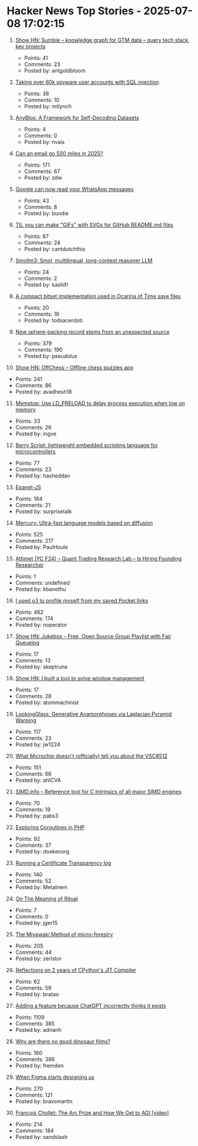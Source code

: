 # Hacker News Top Stories - 2025-07-08 17:02:15

1. [Show HN: Sumble – knowledge graph for GTM data – query tech stack, key projects](https://sumble.com)
   - Points: 41
   - Comments: 23
   - Posted by: antgoldbloom

2. [Taking over 60k spyware user accounts with SQL injection](https://ericdaigle.ca/posts/taking-over-60k-spyware-user-accounts/)
   - Points: 38
   - Comments: 10
   - Posted by: mtlynch

3. [AnyBlox: A Framework for Self-Decoding Datasets](https://gienieczko.com/anyblox-paper)
   - Points: 4
   - Comments: 0
   - Posted by: nvais

4. [Can an email go 500 miles in 2025?](https://flak.tedunangst.com/post/can-an-email-go-500-miles-in-2025)
   - Points: 171
   - Comments: 67
   - Posted by: zdw

5. [Google can now read your WhatsApp messages](https://www.neowin.net/guides/google-can-now-read-your-whatsapp-messages-heres-how-to-stop-it/)
   - Points: 43
   - Comments: 8
   - Posted by: bundie

6. [TIL you can make "GIFs" with SVGs for GitHub README.md files](https://koaning.io/posts/svg-gifs/)
   - Points: 87
   - Comments: 24
   - Posted by: cantdutchthis

7. [Smollm3: Smol, multilingual, long-context reasoner LLM](https://huggingface.co/blog/smollm3)
   - Points: 24
   - Comments: 2
   - Posted by: kashifr

8. [A compact bitset implementation used in Ocarina of Time save files](https://github.com/jb55/oot_bitset)
   - Points: 20
   - Comments: 16
   - Posted by: todsacerdoti

9. [New sphere-packing record stems from an unexpected source](https://www.quantamagazine.org/new-sphere-packing-record-stems-from-an-unexpected-source-20250707/)
   - Points: 379
   - Comments: 190
   - Posted by: pseudolus

10. [Show HN: OffChess – Offline chess puzzles app](https://offchess.com)
   - Points: 241
   - Comments: 86
   - Posted by: avadhesh18

11. [Memstop: Use LD_PRELOAD to delay process execution when low on memory](https://github.com/surban/memstop)
   - Points: 33
   - Comments: 26
   - Posted by: ingve

12. [Berry Script: lightweight embedded scripting language for microcontrollers](https://berry-lang.github.io/)
   - Points: 77
   - Comments: 23
   - Posted by: hasheddan

13. [Epanet-JS](https://macwright.com/2025/07/03/epanet-placemark)
   - Points: 184
   - Comments: 21
   - Posted by: surprisetalk

14. [Mercury: Ultra-fast language models based on diffusion](https://arxiv.org/abs/2506.17298)
   - Points: 525
   - Comments: 217
   - Posted by: PaulHoule

15. [Attimet (YC F24) – Quant Trading Research Lab – Is Hiring Founding Researcher](https://www.ycombinator.com/companies/attimet/jobs/6LaQIc5-founding-researcher-quant)
   - Points: 1
   - Comments: undefined
   - Posted by: kbanothu

16. [I used o3 to profile myself from my saved Pocket links](https://noperator.dev/posts/o3-pocket-profile/)
   - Points: 462
   - Comments: 174
   - Posted by: noperator

17. [Show HN: Jukebox – Free, Open Source Group Playlist with Fair Queueing](https://www.jukeboxhq.com/)
   - Points: 17
   - Comments: 13
   - Posted by: skeptrune

18. [Show HN: I built a tool to solve window management](https://aboveaverageuser.com/smartswitcher)
   - Points: 17
   - Comments: 28
   - Posted by: atommachinist

19. [LookingGlass: Generative Anamorphoses via Laplacian Pyramid Warping](https://studios.disneyresearch.com/2025/06/09/lookingglass-generative-anamorphoses-via-laplacian-pyramid-warping/)
   - Points: 117
   - Comments: 23
   - Posted by: jw1224

20. [What Microchip doesn't (officially) tell you about the VSC8512](https://serd.es/2025/07/04/Switch-project-pt3.html)
   - Points: 151
   - Comments: 66
   - Posted by: ahlCVA

21. [SIMD.info – Reference tool for C intrinsics of all major SIMD engines](https://simd.info/)
   - Points: 70
   - Comments: 19
   - Posted by: pabs3

22. [Exploring Coroutines in PHP](https://doeken.org/blog/coroutines-in-php)
   - Points: 92
   - Comments: 37
   - Posted by: doekenorg

23. [Running a Certificate Transparency log](https://words.filippo.io/run-sunlight/)
   - Points: 140
   - Comments: 52
   - Posted by: Metalnem

24. [On The Meaning of Ritual](https://alicemaz.substack.com/p/on-the-meaning-of-ritual)
   - Points: 7
   - Comments: 0
   - Posted by: jger15

25. [The Miyawaki Method of micro-forestry](https://www.futureecologies.net/listen/fe-6-5-the-method)
   - Points: 205
   - Comments: 44
   - Posted by: zeristor

26. [Reflections on 2 years of CPython's JIT Compiler](https://fidget-spinner.github.io/posts/jit-reflections.html)
   - Points: 62
   - Comments: 59
   - Posted by: bratao

27. [Adding a feature because ChatGPT incorrectly thinks it exists](https://www.holovaty.com/writing/chatgpt-fake-feature/)
   - Points: 1109
   - Comments: 385
   - Posted by: adrianh

28. [Why are there no good dinosaur films?](https://briannazigler.substack.com/p/why-are-there-no-good-dinosaur-films)
   - Points: 160
   - Comments: 396
   - Posted by: fremden

29. [When Figma starts designing us](https://designsystems.international/ideas/when-figma-starts-designing-us/)
   - Points: 270
   - Comments: 121
   - Posted by: bravomartin

30. [François Chollet: The Arc Prize and How We Get to AGI [video]](https://www.youtube.com/watch?v=5QcCeSsNRks)
   - Points: 214
   - Comments: 184
   - Posted by: sandslash

